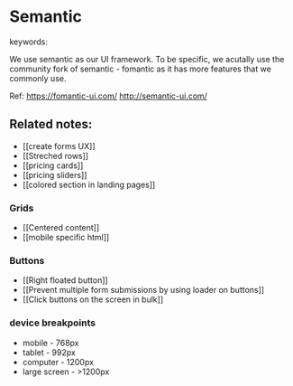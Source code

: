 # Semantic
keywords: 

We use semantic as our UI framework. To be specific, we acutally use the community fork of semantic - fomantic as it has more features that we commonly use.

Ref: 
https://fomantic-ui.com/
http://semantic-ui.com/

## Related notes:
- [[create forms UX]]
- [[Streched rows]]
- [[pricing cards]]
- [[pricing sliders]]
- [[colored section in landing pages]]


### Grids
- [[Centered content]]
- [[mobile specific html]]

### Buttons
- [[Right floated button]]
- [[Prevent multiple form submissions by using loader on buttons]]
- [[Click buttons on the screen in bulk]]



### device breakpoints 
- mobile - 768px
- tablet - 992px
- computer - 1200px
- large screen - >1200px